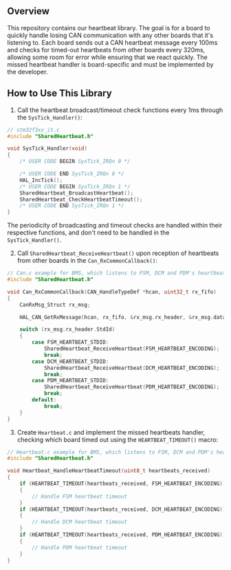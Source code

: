## Overview
This repository contains our heartbeat library. The goal is for a board to quickly handle losing CAN communication with any other boards that it's listening to. Each board sends out a CAN heartbeat message every 100ms and checks for timed-out heartbeats from other boards every 320ms, allowing some room for error while ensuring that we react quickly. The missed heartbeat handler is board-specific and must be implemented by the developer.

## How to Use This Library
1. Call the heartbeat broadcast/timeout check functions every 1ms through the `SysTick_Handler()`:

```c
// stm32f3xx_it.c
#include "SharedHeartbeat.h"

void SysTick_Handler(void)
{
    /* USER CODE BEGIN SysTick_IRQn 0 */

    /* USER CODE END SysTick_IRQn 0 */
    HAL_IncTick();
    /* USER CODE BEGIN SysTick_IRQn 1 */
    SharedHeartbeat_BroadcastHeartbeat();
    SharedHeartbeat_CheckHeartbeatTimeout();
    /* USER CODE END SysTick_IRQn 1 */
}
```

The periodicity of broadcasting and timeout checks are handled within their respective functions, and don't need to be handled in the `SysTick_Handler()`.

2. Call `SharedHeartbeat_ReceiveHeartbeat()` upon reception of heartbeats from other boards in the `Can_RxCommonCallback()`:

```c
// Can.c example for BMS, which listens to FSM, DCM and PDM's heartbeats
#include "SharedHeartbeat.h"

void Can_RxCommonCallback(CAN_HandleTypeDef *hcan, uint32_t rx_fifo)
{
    CanRxMsg_Struct rx_msg;

    HAL_CAN_GetRxMessage(hcan, rx_fifo, &rx_msg.rx_header, &rx_msg.data[0]);

    switch (rx_msg.rx_header.StdId)
    {
        case FSM_HEARTBEAT_STDID:
            SharedHeartbeat_ReceiveHeartbeat(FSM_HEARTBEAT_ENCODING);
            break;
        case DCM_HEARTBEAT_STDID:
            SharedHeartbeat_ReceiveHeartbeat(DCM_HEARTBEAT_ENCODING);
            break;
        case PDM_HEARTBEAT_STDID:
            SharedHeartbeat_ReceiveHeartbeat(PDM_HEARTBEAT_ENCODING);
            break;
        default:
            break;
    }
}
```

3. Create `Heartbeat.c` and implement the missed heartbeats handler, checking which board timed out using the `HEARTBEAT_TIMEOUT()` macro:

```c
// Heartbeat.c example for BMS, which listens to FSM, DCM and PDM's heartbeats
#include "SharedHeartbeat.h"

void Heartbeat_HandleHeartbeatTimeout(uint8_t heartbeats_received)
{
    if (HEARTBEAT_TIMEOUT(heartbeats_received, FSM_HEARTBEAT_ENCODING))
    {
        // Handle FSM heartbeat timeout
    }
    if (HEARTBEAT_TIMEOUT(heartbeats_received, DCM_HEARTBEAT_ENCODING))
    {
        // Handle DCM heartbeat timeout
    }
    if (HEARTBEAT_TIMEOUT(heartbeats_received, PDM_HEARTBEAT_ENCODING))
    {
        // Handle PDM heartbeat timeout
    }
}
```
